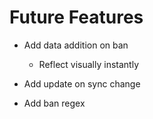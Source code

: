# Future Features
- Add data addition on ban
  - Reflect visually instantly
- Add update on sync change

- Add ban regex
